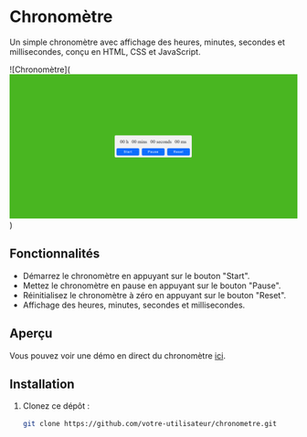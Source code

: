 # Chronomètre

Un simple chronomètre avec affichage des heures, minutes, secondes et millisecondes, conçu en HTML, CSS et JavaScript.

![Chronomètre](![Resultat du Chronomètre](resultat_code.png))

## Fonctionnalités

- Démarrez le chronomètre en appuyant sur le bouton "Start".
- Mettez le chronomètre en pause en appuyant sur le bouton "Pause".
- Réinitialisez le chronomètre à zéro en appuyant sur le bouton "Reset".
- Affichage des heures, minutes, secondes et millisecondes.

## Aperçu

Vous pouvez voir une démo en direct du chronomètre [ici](https://example.com).


## Installation

1. Clonez ce dépôt :

   ```bash
   git clone https://github.com/votre-utilisateur/chronometre.git
